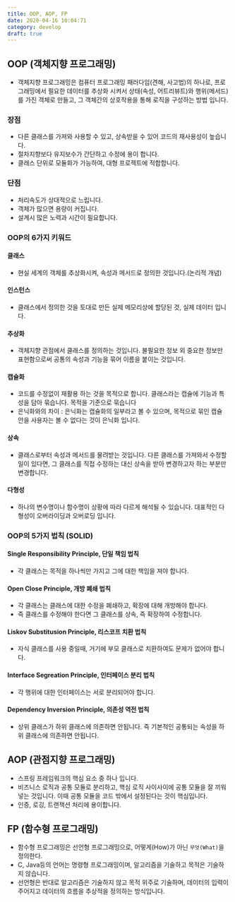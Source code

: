 ```yaml
---
title: OOP, AOP, FP
date: 2020-04-16 10:04:71
category: develop
draft: true
---
```


## OOP (객체지향 프로그래밍)

- 객체지향 프로그래밍은 컴퓨터 프로그래밍 패러다임(견해, 사고법)의 하나로, 프로그래밍에서 필요한 데이터를 추상화 시켜서 상태(속성, 어트리뷰트)와 행위(메서드)를 가진 객체로 만들고, 그 객체간의 상호작용을 통해 로직을 구성하는 방법 입니다.

### 장점

- 다른 클래스를 가져와 사용할 수 있고, 상속받을 수 있어 코드의 재사용성이 높습니다.
- 절차지향보다 유지보수가 간단하고 수정에 용이 합니다.
- 클래스 단위로 모듈화가 가능하여, 대형 프로젝트에 적합합니다.

### 단점

- 처리속도가 상대적으로 느립니다.
- 객체가 많으면 용량이 커집니다.
- 설계시 많은 노력과 시간이 필요합니다.

### OOP의 6가지 키워드

#### 클래스

- 현실 세계의 객체를 추상화시켜, 속성과 메서드로 정의한 것입니다.(논리적 개념)

#### 인스턴스

- 클래스에서 정의한 것을 토대로 만든 실제 메모리상에 할당된 것, 실제 데이터 입니다.

#### 추상화

- 객체지향 관점에서 클래스를 정의하는 것입니다. 불필요한 정보 외 중요한 정보만 표현함으로써 공통의 속성과 기능을 묶어 이름을 붙이는 것입니다.

#### 캡슐화

- 코드를 수정없이 재활용 하는 것을 목적으로 합니다. 클래스라는 캡슐에 기능과 특성을 담아 묶습니다. 목적을 기준으로 묶습니다
- 은닉화와의 차이 : 은닉화는 캡슐화의 일부라고 볼 수 있으며, 목적으로 묶인 캡슐 안을 사용자는 볼 수 없다는 것이 은닉화 입니다.

#### 상속

- 클래스로부터 속성과 메서드를 물려받는 것입니다. 다른 클래스를 가져와서 수정할 일이 있다면, 그 클래스를 직접 수정하는 대신 상속을 받아 변경하고자 하는 부분만 변경합니다.

#### 다형성

- 하나의 변수명이나 함수명이 상황에 따라 다르게 해석될 수 있습니다. 대표적인 다형성이 오버라이딩과 오버로딩 입니다.

### OOP의 5가지 법칙 (SOLID)

#### Single Responsibility Principle, 단일 책임 법칙

- 각 클래스는 목적을 하나씩만 가지고 그에 대한 책임을 져야 합니다.

#### Open Close Principle, 개방 폐쇄 법칙

- 각 클래스는 클래스에 대한 수정을 폐쇄하고, 확장에 대해 개방해야 합니다.
- 즉 클래스를 수정해야 한다면 그 클래스를 상속, 즉 확장하여 수정합니다.

#### Liskov Substitusion Principle, 리스코프 치환 법칙

- 자식 클래스를 사용 중일때, 거기에 부모 클래스로 치환하여도 문제가 없어야 합니다.

#### Interface Segreation Principle, 인터페이스 분리 법칙

- 각 행위에 대한 인터페이스는 서로 분리되어야 합니다.

#### Dependency Inversion Principle, 의존성 역전 법칙

- 상위 클래스가 하위 클래스에 의존하면 안됩니다. 즉 기본적인 공통되는 속성을 하위 클래스에 의존하면 안됩니다.

## AOP (관점지향 프로그래밍)

- 스프링 프레임워크의 핵심 요소 중 하나 입니다.
- 비즈니스 로직과 공통 모듈로 분리하고, 핵심 로직 사이사이에 공통 모듈을 잘 끼워 넣는 것입니다. 이때 공통 모듈을 코드 밖에서 설정된다는 것이 핵심입니다.
- 인증, 로깅, 트랜잭션 처리에 용이합니다.

## FP (함수형 프로그래밍)

- 함수형 프로그래밍은 선언형 프로그래밍으로, 어떻게(How)가 아닌 `무엇(What)`을 정의한다.
- C, Java등의 언어는 명령형 프로그래밍이며, 알고리즘을 기술하고 목적은 기술하지 않습니다.
- 선언형은 반대로 알고리즘은 기술하지 않고 목적 위주로 기술하며, 데이터의 입력이 주어지고 데이터의 흐름을 추상적을 정의하는 방식입니다.
